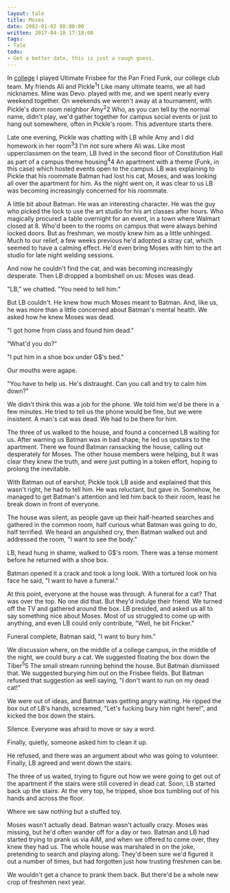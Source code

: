 ```yaml
---
layout: tale 
title: Moses
date: 2002-01-02 00:00:00
written: 2017-04-18 17:18:00
tags:
- Tale
todo:
- Get a better date, this is just a rough guess.
---
```

In [college](https://www.gettysburg.edu) I played Ultimate Frisbee for the Pan Fried Funk, our college club team. My friends Ali and Pickle<sup class="note">1</sup><span class="sidenote"><span class="note-number">1 </span>Like many ultimate teams, we all had nicknames. Mine was Devo.</span> played with me, and we spent nearly every weekend together. On weekends we weren't away at a tournament, with Pickle's dorm room neighbor Amy<sup class="note">2</sup><span class="sidenote"><span class="note-number">2 </span>Who, as you can tell by the normal name, didn't play</span>, we'd gather together for campus social events or just to hang out somewhere, often in Pickle's room. This adventure starts there.

Late one evening, Pickle was chatting with LB while Amy and I did homework in her room<sup class="note">3</sup><span class="sidenote"><span class="note-number">3 </span>I'm not sure where Ali was</span>. Like most upperclassmen on the team, LB lived in the second floor of Constitution Hall as part of a campus theme housing<sup class="note">4</sup><span class="sidenote"><span class="note-number">4 </span>An apartment with a theme (Funk, in this case) which hosted events open to the campus</span>. LB was explaining to Pickle that his roommate Batman had lost his cat, Moses, and was looking all over the apartment for him. As the night went on, it was clear to us LB was becoming increasingly concerned for his roommate.

A little bit about Batman. He was an interesting character. He was the guy who picked the lock to use the art studio for his art classes after hours. Who magically procured a table overnight for an event, in a town where Walmart closed at 8. Who'd been to the rooms on campus that were always behind locked doors. But as freshman, we mostly knew him as a little unhinged. Much to our relief, a few weeks previous he'd adopted a stray cat, which seemed to have a calming effect. He'd even bring Moses with him to the art studio for late night welding sessions. 

And now he couldn't find the cat, and was becoming increasingly desperate. Then LB dropped a bombshell on us: Moses was dead.

"LB," we chatted. "You need to tell him."

But LB couldn't. He knew how much Moses meant to Batman. And, like us, he was more than a little concerned about Batman's mental health. We asked how he knew Moses was dead.

"I got home from class and found him dead."

"What'd you do?"

"I put him in a shoe box under G$'s bed."

Our mouths were agape.

"You have to help us. He's distraught. Can you call and try to calm him down?"

We didn't think this was a job for the phone. We told him we'd be there in a few minutes. He tried to tell us the phone would be fine, but we were insistent. A man's cat was dead. We had to be there for him.

The three of us walked to the house, and found a concerned LB waiting for us. After warning us Batman was in bad shape, he led us upstairs to the apartment. There we found Batman ransacking the house, calling out desperately for Moses. The other house members were helping, but it was clear they knew the truth, and were just putting in a token effort, hoping to prolong the inevitable.

With Batman out of earshot, Pickle took LB aside and explained that this wasn't right, he had to tell him. He was reluctant, but gave in. Somehow, he managed to get Batman's attention and led him back to their room, least he break down in front of everyone.

The house was silent, as people gave up their half-hearted searches and gathered in the common room, half curious what Batman was going to do, half terrified. We heard an anguished cry, then Batman walked out and addressed the room, "I want to see the body."

LB, head hung in shame, walked to G$'s room. There was a tense moment before he returned with a shoe box.

Batman opened it a crack and took a long look. With a tortured look on his face he said, "I want to have a funeral."

At this point, everyone at the house was through. A funeral for a cat? That was over the top. No one did that. But they'd indulge their friend. We turned off the TV and gathered around the box. LB presided, and asked us all to say something nice about Moses. Most of us struggled to come up with anything, and even LB could only contribute, "Well, he bit Fricker."

Funeral complete, Batman said, "I want to bury him."

We discussion where, on the middle of a college campus, in the middle of the night, we could bury a cat. We suggested floating the box down the Tiber<sup class="note">5</sup><span class="sidenote"><span class="note-number">5 </span>The small stream running behind the house</span>. But Batman dismissed that. We suggested burying him out on the Frisbee fields. But Batman refused that suggestion as well saying, "I don't want to run on my dead cat!"

We were out of ideas, and Batman was getting angry waiting. He ripped the box out of LB's hands, screamed, "Let's fucking bury him right here!", and kicked the box down the stairs.

Silence. Everyone was afraid to move or say a word.

Finally, quietly, someone asked him to clean it up.

He refused, and there was an argument about who was going to volunteer. Finally, LB agreed and went down the stairs.

The three of us waited, trying to figure out how we were going to get out of the apartment if the stairs were still covered in dead cat. Soon, LB started back up the stairs. At the very top, he tripped, shoe box tumbling out of his hands and across the floor.

Where we saw nothing but a stuffed toy.

Moses wasn't actually dead. Batman wasn't actually crazy. Moses was missing, but he'd often wander off for a day or two. Batman and LB had started trying to prank us via AIM, and when we offered to come over, they knew they had us. The whole house was marshaled in on the joke, pretending to search and playing along. They'd been sure we'd figured it out a number of times, but had forgotten just how trusting freshmen can be.

We wouldn't get a chance to prank them back. But there'd be a whole new crop of freshmen next year.